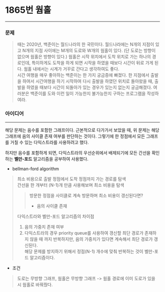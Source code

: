# 1865번 웜홀
------------
### 문제

>때는 2020년, 백준이는 월드나라의 한 국민이다. 월드나라에는 N개의 지점이 있고 N개의 지점 사이에는 M개의 도로와 W개의 웜홀이 있다. (단 도로는 방향이 없으며 웜홀은 방향이 있다.) 웜홀은 시작 위치에서 도착 위치로 가는 하나의 경로인데, 특이하게도 도착을 하게 되면 시작을 하였을 때보다 시간이 뒤로 가게 된다. 웜홀 내에서는 시계가 거꾸로 간다고 생각하여도 좋다.  
>시간 여행을 매우 좋아하는 백준이는 한 가지 궁금증에 빠졌다. 한 지점에서 출발을 하여서 시간여행을 하기 시작하여 다시 출발을 하였던 위치로 돌아왔을 때, 출발을 하였을 때보다 시간이 되돌아가 있는 경우가 있는지 없는지 궁금해졌다. 여러분은 백준이를 도와 이런 일이 가능한지 불가능한지 구하는 프로그램을 작성하여라. 

### 아이디어
----------
해당 문제는 음수를 포함한 그래프이다.
근본적으로 다가가서 보았을 때, 위 문제는 해당 그래프에 음의 사이클 존재 여부를 판단하는 것이다.
그렇기에 한 정점에서 모든 그래프를 거칠 수 있는 다익스트라를 사용하려고 했다.

하지만 음수를 포함하게 되면, 다익스트라의 우선순위에서 배제되기에 모든 간선을 확인하는 __벨만-포드__ 알고리즘을 공부하여 사용했다.

- bellman-ford algorithm
> 최소 비용으로 출발 정점에서 도착 정점까지 가는 경로를 탐색  
> 간선을 한 개부터 (N-1)개 만큼 사용해보며 최소 비용을 탐색  
>> 방문한 정점을 사이클로 계속 방문하며 최소 비용이 갱신된다면?  
>> - 음의 사이클 존재
>
> 다익스트라와 벨만-포드 알고리즘의 차이점  
> 1. 음의 가중치 존재 여부  
> 2. 다익스트라의 경우 priority queue를 사용하여 갱신할 최단 경로가 존재하지 않을 때 까지 반복하지만, 음의 가중치가 있다면 계속해서 최단 경로가 갱신된다.  
> 해당 문제를 방지하기 위해서 정점(N-1) 개수에 맞춰 반복하는 것이 벨만-포드 알고리즘이다.

- 조건
> 도로는 무방향 그래프, 웜홀은 무방향 그래프 -> 웜홀 경로에 이미 도로가 있을 시 웜홀로 바꿔줬다.